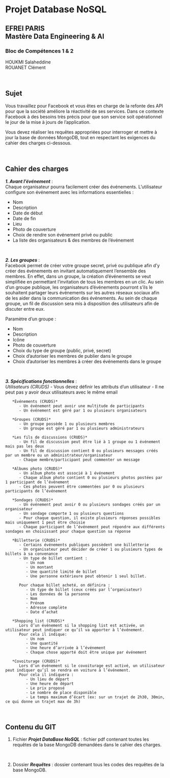# Projet Database NoSQL

## EFREI PARIS <br> Mastère Data Engineering & AI 

### Bloc de Compétences 1 & 2

HOUKMI Salaheddine  
ROUANET Clément  

<br>

## Sujet
Vous travaillez pour Facebook et vous êtes en charge de la refonte des API pour que la société améliore la réactivité de ses services. Dans ce contexte Facebook à des besoins très précis pour que son service soit opérationnel le jour de la mise à jours de l’application.

Vous devez réaliser les requêtes appropriées pour interroger et mettre à jour la base de données MongoDB, tout en respectant les exigences du cahier des charges ci-dessous.

<br>

## Cahier des charges
***1. Avant l’événement*** : <br>
Chaque organisateur pourra facilement créer des événements.
L’utilisateur configure son événement avec les informations essentielles :
   - Nom
   - Description
   - Date de début
   - Date de fin
   - Lieu
   - Photo de couverture
   - Choix de rendre son événement privé ou public
   - La liste des organisateurs & des membres de l’événement

<br>

***2. Les groupes*** : <br>
Facebook permet de créer votre groupe secret, privé ou publique afin d’y créer des événements en invitant automatiquement l’ensemble des membres.
En effet, dans un groupe, la création d’événements se veut simplifiée en permettant l’invitation de tous les membres en un clic. Au sein d’un groupe publique, les organisateurs d’événements pourront s’ils le souhaitent partager leurs événements sur les autres réseaux sociaux afin de les aider dans la communication des événements.
Au sein de chaque groupe, un fil de discussion sera mis à disposition des utilisateurs afin de discuter entre eux.

Paramètre d’un groupe :
   - Nom
   - Description
   - Icône
   - Photo de couverture
   - Choix du type de groupe (public, privé, secret)
   - Choix d’autoriser les membres de publier dans le groupe
   - Choix d’autoriser les membres à créer des événements dans le groupe

<br>

***3. Spécifications fonctionnelles*** : <br>
       *Utilisateurs (CRUDS)*
          - Vous devez définir les attributs d’un utilisateur
          - Il ne peut pas y avoir deux utilisateurs avec le même email

       *Événements (CRUDS)*
          - Un événement peut avoir une multitude de participants
          - Un événement est géré par 1 ou plusieurs organisateurs

       *Groupes (CRUDS)*
          - Un groupe possède 1 ou plusieurs membres
          - Un groupe est géré par 1 ou plusieurs administrateurs

       *Les fils de discussions (CRUDS)*
          - Un fil de discussion peut être lié à 1 groupe ou 1 événement mais pas les deux
          - Un fil de discussion contient 0 ou plusieurs messages créés par un membre ou un administrateur/organisateur
          - Chaque membre/participant peut commenter un message

       *Albums photo (CRUDS)*
          - Un album photo est associé à 1 événement
          - Chaque album photo contient 0 ou plusieurs photos postées par 1 participant de l’événement
          - Ces photos peuvent être commentées par 0 ou plusieurs participants de l’événement

       *Sondages (CRUDS)*
          - Un événement peut avoir 0 ou plusieurs sondages créés par un organisateur
          - Un sondage comporte 1 ou plusieurs questions
          - Pour chaque question, il existe plusieurs réponses possibles mais uniquement 1 peut être choisie
          - Chaque participant de l’événement peut répondre aux différents sondages en choisissant pour chaque question sa réponse

       *Billetterie (CRUDS)*
          - Certains événements publiques possèdent une billetterie
          - Un organisateur peut décider de créer 1 ou plusieurs types de billets à sa convenance
          - Un type de billet contient :
             - Un nom
             - Un montant
             - Une quantité limité de billet
             - Une personne extérieure peut obtenir 1 seul billet.

          Pour chaque billet acheté, on définira :
             - Un type de billet (ceux créés par l’organisateur)
             - Les données de la personne
             - Nom
             - Prénom
             - Adresse complète
             - Date d’achat

       *Shopping list (CRUDS)*
          Lors d’un événement si la shopping list est activée, un utilisateur peut indiquer ce qu’il va apporter à l’événement. 
          Pour cela il indique:
             - Un nom
             - Une quantité
             - Une heure d’arrivée à l’événement
             - Chaque chose apporté doit être unique par événement
   
       *Covoiturage (CRUDS)*
          Lors d’un événement si le covoiturage est activé, un utilisateur peut indiquer qu’il se rendra en voiture à l’événement.
          Pour cela il indiquera :
             - Un lieu de départ
             - Une heure de départ
             - Le prix proposé
             - Le nombre de place disponible
             - Le temps maximum d’écart (ex: sur un trajet de 2h30, 30min, ce qui donne un trajet max de 3h)

<br>

## Contenu du GIT

1. Fichier ***Projet DataBase NoSQL*** : fichier pdf contenant toutes les requêtes de la base MongoDB demandées dans le cahier des charges.

<br>

2. Dossier ***Requêtes*** : dossier contenant tous les codes des requêtes de la base MongoDB.
